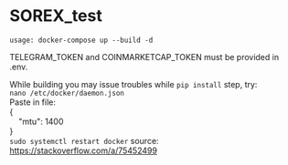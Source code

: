 # SOREX_test
```
usage: docker-compose up --build -d
```
TELEGRAM_TOKEN and COINMARKETCAP_TOKEN must be provided in .env.

While building you may issue troubles while `pip install` step, try:  
`nano /etc/docker/daemon.json`  
Paste in file:  
{  
&nbsp;&nbsp;&nbsp;&nbsp;"mtu": 1400  
}  
`sudo systemctl restart docker`
source: https://stackoverflow.com/a/75452499